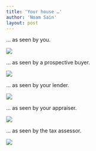 ```yaml
---
title: 'Your house …'
author: 'Noam Sain'
layout: post
---
```


… as seen by you.

[![](http://1.bp.blogspot.com/_8aN4krk1nsk/TNle5DTF8DI/AAAAAAAAAgI/Eomtq-O8djY/s320/Image-1.jpg)](http://1.bp.blogspot.com/_8aN4krk1nsk/TNle5DTF8DI/AAAAAAAAAgI/Eomtq-O8djY/s1600/Image-1.jpg)

… as seen by a prospective buyer.

[![](http://1.bp.blogspot.com/_8aN4krk1nsk/TNle5c17I2I/AAAAAAAAAgM/l0OY6emqLQM/s320/Image-2.jpg)](http://1.bp.blogspot.com/_8aN4krk1nsk/TNle5c17I2I/AAAAAAAAAgM/l0OY6emqLQM/s1600/Image-2.jpg)

… as seen by your lender.

[![](http://2.bp.blogspot.com/_8aN4krk1nsk/TNle54dsfPI/AAAAAAAAAgQ/qkUqIMS3DnM/s320/Image-3.jpg)](http://2.bp.blogspot.com/_8aN4krk1nsk/TNle54dsfPI/AAAAAAAAAgQ/qkUqIMS3DnM/s1600/Image-3.jpg)

… as seen by your appraiser.

[![](http://2.bp.blogspot.com/_8aN4krk1nsk/TNle6YXNWfI/AAAAAAAAAgU/kXG3z4O-s_4/s320/Image-4.jpg)](http://2.bp.blogspot.com/_8aN4krk1nsk/TNle6YXNWfI/AAAAAAAAAgU/kXG3z4O-s_4/s1600/Image-4.jpg)

… as seen by the tax assessor.

[![](http://1.bp.blogspot.com/_8aN4krk1nsk/TNle6-O7xPI/AAAAAAAAAgY/V-WBDRmihyU/s320/Image-5.jpg)](http://1.bp.blogspot.com/_8aN4krk1nsk/TNle6-O7xPI/AAAAAAAAAgY/V-WBDRmihyU/s1600/Image-5.jpg)
